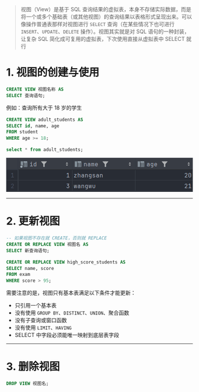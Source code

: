 
>视图（View）是基于 SQL 查询结果的虚拟表，本身不存储实际数据，而是将一个或多个基础表（或其他视图）的查询结果以表格形式呈现出来。可以像操作普通表那样对视图进行 `SELECT` 查询（在某些情况下也可进行 `INSERT`、`UPDATE`、`DELETE` 操作）。视图其实就是对 SQL 语句的一种封装，让复杂 SQL 简化成可复用的虚拟表，下次使用直接从虚拟表中 SELECT 就行

# 1. 视图的创建与使用

```sql
CREATE VIEW 视图名称 AS
SELECT 查询语句;
```

例如：查询所有大于 18 岁的学生

```sql
CREATE VIEW adult_students AS
SELECT id, name, age
FROM student
WHERE age >= 18;
```

```sql
select * from adult_students;
```

![](images/视图/file-20250520152715.png)

****
# 2. 更新视图

```sql
-- 如果视图不存在就 CREATE，否则就 REPLACE
CREATE OR REPLACE VIEW 视图名 AS
SELECT 新查询语句;
```

```sql
CREATE OR REPLACE VIEW high_score_students AS
SELECT name, score
FROM exam
WHERE score > 95;
```

需要注意的是，视图只有基本表满足以下条件才能更新：

- 只引用一个基本表
- 没有使用 `GROUP BY`、`DISTINCT`、`UNION`、聚合函数
- 没有子查询或窗口函数
- 没有使用 `LIMIT`、`HAVING`
- SELECT 中字段必须能唯一映射到底层表字段

****
# 3. 删除视图

```sql
DROP VIEW 视图名;
```


